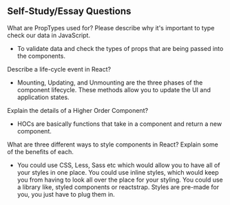 ## Self-Study/Essay Questions

What are PropTypes used for? Please describe why it's important to type check our data in JavaScript.

- To validate data and check the types of props that are being passed into the components.

Describe a life-cycle event in React?

- Mounting, Updating, and Unmounting are the three phases of the component lifecycle. These methods allow you to update the UI and application states.

Explain the details of a Higher Order Component?

- HOCs are basically functions that take in a component and return a new component.

What are three different ways to style components in React? Explain some of the benefits of each.

- You could use CSS, Less, Sass etc which would allow you to have all of your styles in one place. You could use inline styles, which would keep you from having to look all over the place for your styling. You could use a library like, styled components or reactstrap. Styles are pre-made for you, you just have to plug them in.
